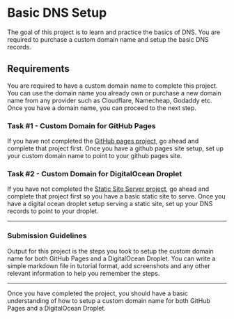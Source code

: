# Basic DNS Setup



The goal of this project is to learn and practice the basics of DNS. You are required to purchase a custom domain name and setup the basic DNS records.

## Requirements

You are required to have a custom domain name to complete this project. You can use the domain name you already own or purchase a new domain name from any provider such as Cloudflare, Namecheap, Godaddy etc. Once you have a domain name, you can proceed to the next step.

### Task #1 - Custom Domain for GitHub Pages

If you have not completed the [GitHub pages project](https://roadmap.sh/projects/github-actions-deployment-workflow), go ahead and complete that project first. Once you have a github pages site setup, set up your custom domain name to point to your github pages site.

### Task #2 - Custom Domain for DigitalOcean Droplet

If you have not completed the [Static Site Server project](https://roadmap.sh/projects/static-site-server), go ahead and complete that project first so you have a basic static site to serve. Once you have a digital ocean droplet setup serving a static site, set up your DNS records to point to your droplet.

---

### Submission Guidelines

Output for this project is the steps you took to setup the custom domain name for both GitHub Pages and a DigitalOcean Droplet. You can write a simple markdown file in tutorial format, add screenshots and any other relevant information to help you remember the steps.

---

Once you have completed the project, you should have a basic understanding of how to setup a custom domain name for both GitHub Pages and a DigitalOcean Droplet.
